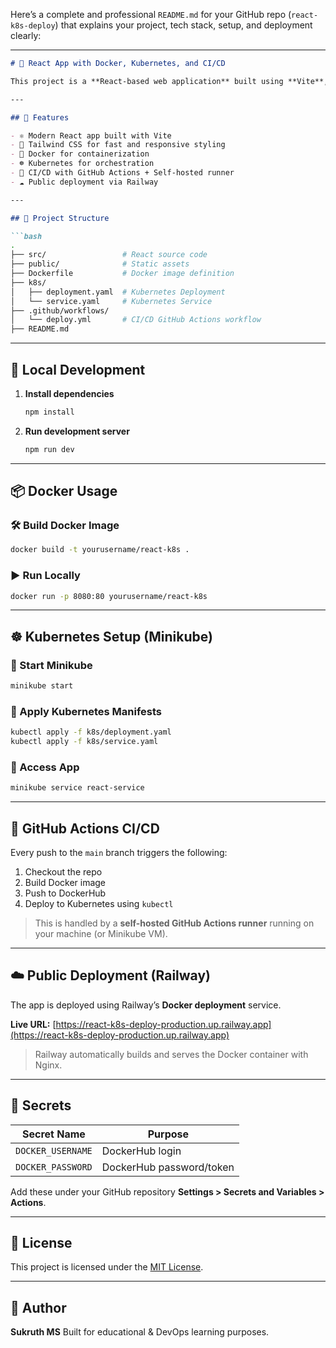 Here’s a complete and professional `README.md` for your GitHub repo (`react-k8s-deploy`) that explains your project, tech stack, setup, and deployment clearly:

---

````markdown
# 🚀 React App with Docker, Kubernetes, and CI/CD

This project is a **React-based web application** built using **Vite**, styled with **Tailwind CSS**, containerized using **Docker**, orchestrated using **Kubernetes**, and deployed using **CI/CD (GitHub Actions)**. The final deployment is hosted publicly using **Railway**.

---

## 🧠 Features

- ⚛️ Modern React app built with Vite
- 🎨 Tailwind CSS for fast and responsive styling
- 🐳 Docker for containerization
- ☸️ Kubernetes for orchestration
- 🔁 CI/CD with GitHub Actions + Self-hosted runner
- ☁️ Public deployment via Railway

---

## 📂 Project Structure

```bash
.
├── src/                 # React source code
├── public/              # Static assets
├── Dockerfile           # Docker image definition
├── k8s/
│   ├── deployment.yaml  # Kubernetes Deployment
│   └── service.yaml     # Kubernetes Service
├── .github/workflows/
│   └── deploy.yml       # CI/CD GitHub Actions workflow
├── README.md
````

---

## 🚀 Local Development

1. **Install dependencies**

   ```bash
   npm install
   ```

2. **Run development server**

   ```bash
   npm run dev
   ```

---

## 📦 Docker Usage

### 🛠️ Build Docker Image

```bash
docker build -t yourusername/react-k8s .
```

### ▶️ Run Locally

```bash
docker run -p 8080:80 yourusername/react-k8s
```

---

## ☸️ Kubernetes Setup (Minikube)

### 🔹 Start Minikube

```bash
minikube start
```

### 🔹 Apply Kubernetes Manifests

```bash
kubectl apply -f k8s/deployment.yaml
kubectl apply -f k8s/service.yaml
```

### 🔹 Access App

```bash
minikube service react-service
```

---

## 🔁 GitHub Actions CI/CD

Every push to the `main` branch triggers the following:

1. Checkout the repo
2. Build Docker image
3. Push to DockerHub
4. Deploy to Kubernetes using `kubectl`

> This is handled by a **self-hosted GitHub Actions runner** running on your machine (or Minikube VM).

---

## ☁️ Public Deployment (Railway)

The app is deployed using Railway’s **Docker deployment** service.

**Live URL:** [https://react-k8s-deploy-production.up.railway.app](https://react-k8s-deploy-production.up.railway.app)

> Railway automatically builds and serves the Docker container with Nginx.

---

## 🔐 Secrets

| Secret Name       | Purpose                  |
| ----------------- | ------------------------ |
| `DOCKER_USERNAME` | DockerHub login          |
| `DOCKER_PASSWORD` | DockerHub password/token |

Add these under your GitHub repository **Settings > Secrets and Variables > Actions**.

---

## 📄 License

This project is licensed under the [MIT License](LICENSE).

---

## 🙌 Author

**Sukruth MS**
Built for educational & DevOps learning purposes.

